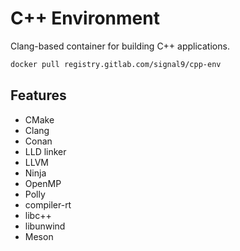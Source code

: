 # C++ Environment

Clang-based container for building C++ applications.

```sh
docker pull registry.gitlab.com/signal9/cpp-env
```

## Features

* CMake
* Clang
* Conan
* LLD linker
* LLVM
* Ninja
* OpenMP
* Polly
* compiler-rt
* libc++
* libunwind
* Meson
